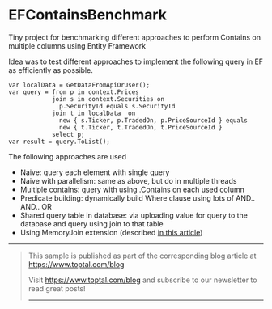 # EFContainsBenchmark
Tiny project for benchmarking different approaches to perform Contains on multiple columns using Entity Framework

Idea was to test different approaches to implement the following query in EF as efficiently as possible.

```
var localData = GetDataFromApiOrUser();
var query = from p in context.Prices
            join s in context.Securities on 
              p.SecurityId equals s.SecurityId
            join t in localData  on 
              new { s.Ticker, p.TradedOn, p.PriceSourceId } equals
              new { t.Ticker, t.TradedOn, t.PriceSourceId }
            select p;
var result = query.ToList();
```

The following approaches are used
- Naive: query each element with single query
- Naive with parallelism: same as above, but do in multiple threads
- Multiple contains: query with using .Contains on each used column
- Predicate building: dynamically build Where clause using lots of AND.. AND.. OR
- Shared query table in database: via uploading value for query to the database and query using join to that table
- Using MemoryJoin extension (described [in this article](http://tsherlock.tech/2018/03/20/joining-in-memory-list-to-entity-framework-query/))

* * *
>
> This sample is published as part of the corresponding blog article at https://www.toptal.com/blog
>
> Visit https://www.toptal.com/blog and subscribe to our newsletter to read great posts!
>
> * * *
